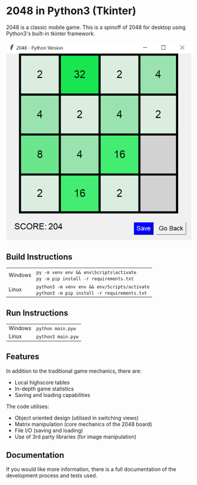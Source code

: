 # 2048 in Python3 (Tkinter)

2048 is a classic mobile game. This is a spinoff of 2048 for desktop using Python3's built-in tkinter framework.

<img alt=2048_preview src="https://github.com/brandiny/2048/blob/main/images/2048preview.PNG">


## Build Instructions
<table>
    <tr>
        <td>Windows</td>
        <td><code>py -m venv env && env\Scripts\activate </code><br><code>py -m pip install -r requirements.txt</code></td>
    </tr>
    <tr>
        <td>Linux</td>
        <td><code>python3 -m venv env && env/Scripts/activate</code><br><code>python3 -m pip install -r requirements.txt</code></td>
    </tr>
</table>

## Run Instructions
<table>
    <tr>
        <td>Windows</td>
        <td><code>python main.pyw</code></td>
    </tr>
    <tr>
        <td>Linux</td>
        <td><code>python3 main.pyw</code></td>
    </tr>
</table>


## Features
In addition to the traditional game mechanics, there are:
* Local highscore tables
* In-depth game statistics
* Saving and loading capabilities

The code utilises:
* Object oriented design (utilised in switching views)
* Matrix manipulation (core mechanics of the 2048 board)
* File I/O (saving and loading)
* Use of 3rd party libraries (for image manipulation)

## Documentation
If you would like more information, there is a full documentation of the development process and tests used.
